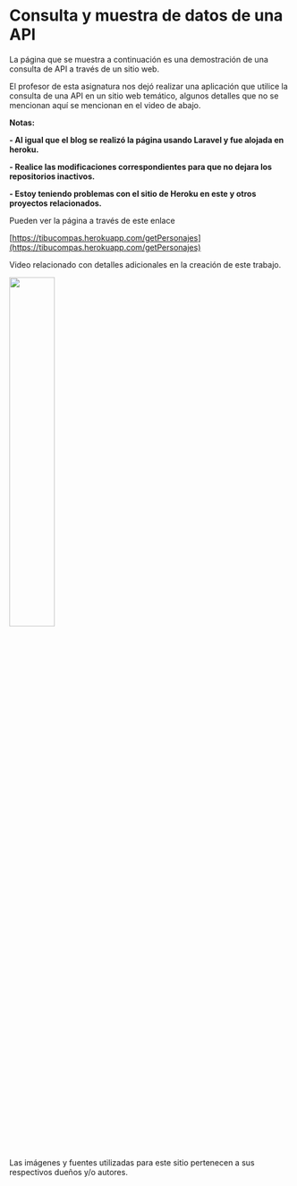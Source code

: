 # Consulta y muestra de datos de una API

<!----Descripcion---->
La página que se muestra a continuación es una demostración de una consulta de API a través de un sitio web.

El profesor de esta asignatura nos dejó realizar una aplicación que utilice la consulta de una API en un sitio web temático, algunos detalles que no se mencionan aquí se mencionan en el video de abajo.
<!----Separador de la descripcion ---->

<!----Notas---->
**Notas:**

**- Al igual que el blog se realizó la página usando Laravel y fue alojada en heroku.**

**- Realice las modificaciones correspondientes para que no dejara los repositorios inactivos.**

**- Estoy teniendo problemas con el sitio de Heroku en este y otros proyectos relacionados.**
<!----Separador de las notas---->

<!----Separador---->
Pueden ver la página a través de este enlace

[https://tibucompas.herokuapp.com/getPersonajes](https://tibucompas.herokuapp.com/getPersonajes)

Video relacionado con detalles adicionales en la creación de este trabajo.

[<img src="https://i.ytimg.com/vi/Gn8XFnScJ3U/maxresdefault.jpg" width="40%">](https://www.youtube.com/watch?v=Gn8XFnScJ3U)

Las imágenes y fuentes utilizadas para este sitio pertenecen a sus respectivos dueños y/o autores.
<!----Fin del separador---->
